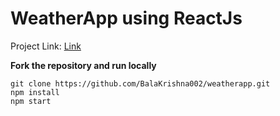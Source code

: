 # WeatherApp using ReactJs 

Project Link: [Link](https://weatherapp-five-alpha.vercel.app/)

**Fork the repository and run locally**

``` 
git clone https://github.com/BalaKrishna002/weatherapp.git
npm install
npm start
```

